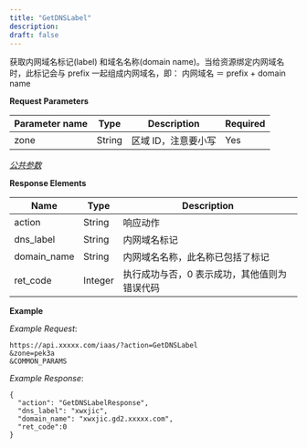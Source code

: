 ```yaml
---
title: "GetDNSLabel"
description: 
draft: false
---
```




获取内网域名标记(label) 和域名名称(domain name)。当给资源绑定内网域名时，此标记会与 prefix 一起组成内网域名，即： 内网域名 ＝ prefix + domain name

**Request Parameters**

| Parameter name | Type | Description | Required |
| --- | --- | --- | --- |
| zone | String | 区域 ID，注意要小写 | Yes |

[_公共参数_](../../../parameters/)

**Response Elements**

| Name | Type | Description |
| --- | --- | --- |
| action | String | 响应动作 |
| dns_label | String | 内网域名标记 |
| domain_name | String | 内网域名名称，此名称已包括了标记 |
| ret_code | Integer | 执行成功与否，0 表示成功，其他值则为错误代码 |

**Example**

_Example Request_:

```
https://api.xxxxx.com/iaas/?action=GetDNSLabel
&zone=pek3a
&COMMON_PARAMS
```

_Example Response_:

```
{
  "action": "GetDNSLabelResponse",
  "dns_label": "xwxjic",
  "domain_name": "xwxjic.gd2.xxxxx.com",
  "ret_code":0
}
```
